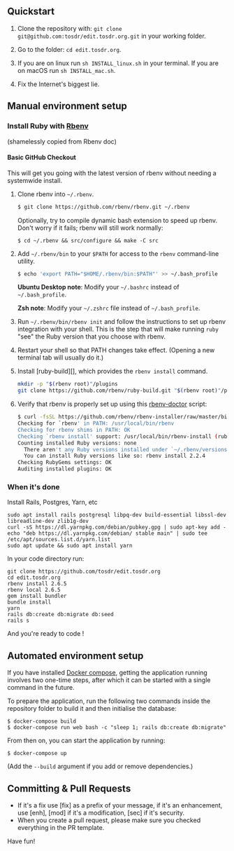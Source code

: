 ## Quickstart

1. Clone the repository with: `git clone
git@github.com:tosdr/edit.tosdr.org.git` in your working folder.

2. Go to the folder: `cd edit.tosdr.org`.

3. If you are on linux run `sh INSTALL_linux.sh` in your terminal. If you are on
macOS run `sh INSTALL_mac.sh`.

4. Fix the Internet's biggest lie.

## Manual environment setup

### Install Ruby with [Rbenv](https://github.com/rbenv/rbenv)

(shamelessly copied from Rbenv doc)

#### Basic GitHub Checkout

This will get you going with the latest version of rbenv without needing
a systemwide install.

1. Clone rbenv into `~/.rbenv`.

    ~~~ sh
    $ git clone https://github.com/rbenv/rbenv.git ~/.rbenv
    ~~~

    Optionally, try to compile dynamic bash extension to speed up rbenv. Don't
    worry if it fails; rbenv will still work normally:

    ~~~
    $ cd ~/.rbenv && src/configure && make -C src
    ~~~

2. Add `~/.rbenv/bin` to your `$PATH` for access to the `rbenv`
   command-line utility.

    ~~~ sh
    $ echo 'export PATH="$HOME/.rbenv/bin:$PATH"' >> ~/.bash_profile
    ~~~

    **Ubuntu Desktop note**: Modify your `~/.bashrc` instead of `~/.bash_profile`.

    **Zsh note**: Modify your `~/.zshrc` file instead of `~/.bash_profile`.

3. Run `~/.rbenv/bin/rbenv init` and follow the instructions to set up
   rbenv integration with your shell. This is the step that will make
   running `ruby` "see" the Ruby version that you choose with rbenv.

4. Restart your shell so that PATH changes take effect. (Opening a new
   terminal tab will usually do it.)

5. Install [ruby-build][], which provides the `rbenv install` command.
   ~~~ sh
   mkdir -p "$(rbenv root)"/plugins
   git clone https://github.com/rbenv/ruby-build.git "$(rbenv root)"/plugins/ruby-build
   ~~~

6. Verify that rbenv is properly set up using this
   [rbenv-doctor](https://github.com/rbenv/rbenv-installer/blob/master/bin/rbenv-doctor) script:

    ~~~ sh
    $ curl -fsSL https://github.com/rbenv/rbenv-installer/raw/master/bin/rbenv-doctor | bash
    Checking for `rbenv' in PATH: /usr/local/bin/rbenv
    Checking for rbenv shims in PATH: OK
    Checking `rbenv install' support: /usr/local/bin/rbenv-install (ruby-build 20170523)
    Counting installed Ruby versions: none
      There aren't any Ruby versions installed under `~/.rbenv/versions'.
      You can install Ruby versions like so: rbenv install 2.2.4
    Checking RubyGems settings: OK
    Auditing installed plugins: OK
    ~~~

### When it's done

Install Rails, Postgres, Yarn, etc

    sudo apt install rails postgresql libpq-dev build-essential libssl-dev libreadline-dev zlib1g-dev
    curl -sS https://dl.yarnpkg.com/debian/pubkey.gpg | sudo apt-key add -
    echo "deb https://dl.yarnpkg.com/debian/ stable main" | sudo tee /etc/apt/sources.list.d/yarn.list
    sudo apt update && sudo apt install yarn

In your code directory run:

    git clone https://github.com/tosdr/edit.tosdr.org
    cd edit.tosdr.org
    rbenv install 2.6.5
    rbenv local 2.6.5
    gem install bundler
    bundle install
    yarn
    rails db:create db:migrate db:seed
    rails s

And you're ready to code !

## Automated environment setup

If you have installed [Docker compose](https://docs.docker.com/compose/install/), getting the application running involves two one-time steps, after which it can be started with a single command in the future.

To prepare the application, run the following two commands inside the repository folder to build it and then initialise the database:

    $ docker-compose build
    $ docker-compose run web bash -c "sleep 1; rails db:create db:migrate"

From then on, you can start the application by running:

    $ docker-compose up

(Add the `--build` argument if you add or remove dependencies.)

## Committing & Pull Requests

* If it's a fix use [fix] as a prefix of your message, if it's an enhancement, use [enh], [mod] if it's a modification, [sec] if it's security.
* When you create a pull request, please make sure you checked everything in the PR template.

Have fun!
